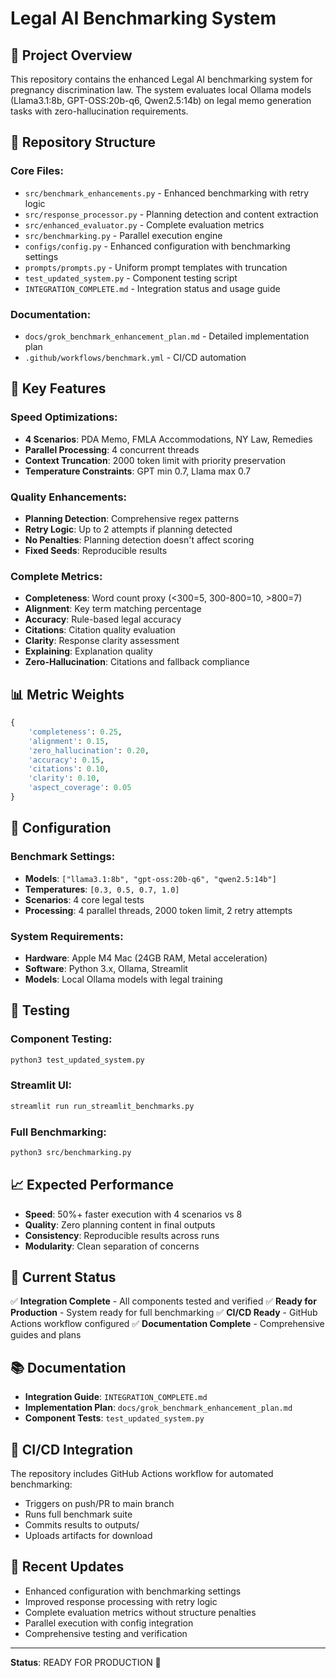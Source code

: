 # Legal AI Benchmarking System

## 🎯 **Project Overview**

This repository contains the enhanced Legal AI benchmarking system for pregnancy discrimination law. The system evaluates local Ollama models (Llama3.1:8b, GPT-OSS:20b-q6, Qwen2.5:14b) on legal memo generation tasks with zero-hallucination requirements.

## 📁 **Repository Structure**

### **Core Files**:
- `src/benchmark_enhancements.py` - Enhanced benchmarking with retry logic
- `src/response_processor.py` - Planning detection and content extraction
- `src/enhanced_evaluator.py` - Complete evaluation metrics
- `src/benchmarking.py` - Parallel execution engine
- `configs/config.py` - Enhanced configuration with benchmarking settings
- `prompts/prompts.py` - Uniform prompt templates with truncation
- `test_updated_system.py` - Component testing script
- `INTEGRATION_COMPLETE.md` - Integration status and usage guide

### **Documentation**:
- `docs/grok_benchmark_enhancement_plan.md` - Detailed implementation plan
- `.github/workflows/benchmark.yml` - CI/CD automation

## 🚀 **Key Features**

### **Speed Optimizations**:
- **4 Scenarios**: PDA Memo, FMLA Accommodations, NY Law, Remedies
- **Parallel Processing**: 4 concurrent threads
- **Context Truncation**: 2000 token limit with priority preservation
- **Temperature Constraints**: GPT min 0.7, Llama max 0.7

### **Quality Enhancements**:
- **Planning Detection**: Comprehensive regex patterns
- **Retry Logic**: Up to 2 attempts if planning detected
- **No Penalties**: Planning detection doesn't affect scoring
- **Fixed Seeds**: Reproducible results

### **Complete Metrics**:
- **Completeness**: Word count proxy (<300=5, 300-800=10, >800=7)
- **Alignment**: Key term matching percentage
- **Accuracy**: Rule-based legal accuracy
- **Citations**: Citation quality evaluation
- **Clarity**: Response clarity assessment
- **Explaining**: Explanation quality
- **Zero-Hallucination**: Citations and fallback compliance

## 📊 **Metric Weights**

```python
{
    'completeness': 0.25,
    'alignment': 0.15,
    'zero_hallucination': 0.20,
    'accuracy': 0.15,
    'citations': 0.10,
    'clarity': 0.10,
    'aspect_coverage': 0.05
}
```

## 🔧 **Configuration**

### **Benchmark Settings**:
- **Models**: `["llama3.1:8b", "gpt-oss:20b-q6", "qwen2.5:14b"]`
- **Temperatures**: `[0.3, 0.5, 0.7, 1.0]`
- **Scenarios**: 4 core legal tests
- **Processing**: 4 parallel threads, 2000 token limit, 2 retry attempts

### **System Requirements**:
- **Hardware**: Apple M4 Mac (24GB RAM, Metal acceleration)
- **Software**: Python 3.x, Ollama, Streamlit
- **Models**: Local Ollama models with legal training

## 🧪 **Testing**

### **Component Testing**:
```bash
python3 test_updated_system.py
```

### **Streamlit UI**:
```bash
streamlit run run_streamlit_benchmarks.py
```

### **Full Benchmarking**:
```bash
python3 src/benchmarking.py
```

## 📈 **Expected Performance**

- **Speed**: 50%+ faster execution with 4 scenarios vs 8
- **Quality**: Zero planning content in final outputs
- **Consistency**: Reproducible results across runs
- **Modularity**: Clean separation of concerns

## 🎯 **Current Status**

✅ **Integration Complete** - All components tested and verified
✅ **Ready for Production** - System ready for full benchmarking
✅ **CI/CD Ready** - GitHub Actions workflow configured
✅ **Documentation Complete** - Comprehensive guides and plans

## 📚 **Documentation**

- **Integration Guide**: `INTEGRATION_COMPLETE.md`
- **Implementation Plan**: `docs/grok_benchmark_enhancement_plan.md`
- **Component Tests**: `test_updated_system.py`

## 🔄 **CI/CD Integration**

The repository includes GitHub Actions workflow for automated benchmarking:
- Triggers on push/PR to main branch
- Runs full benchmark suite
- Commits results to outputs/
- Uploads artifacts for download

## 📝 **Recent Updates**

- Enhanced configuration with benchmarking settings
- Improved response processing with retry logic
- Complete evaluation metrics without structure penalties
- Parallel execution with config integration
- Comprehensive testing and verification

---

**Status**: READY FOR PRODUCTION 🚀
